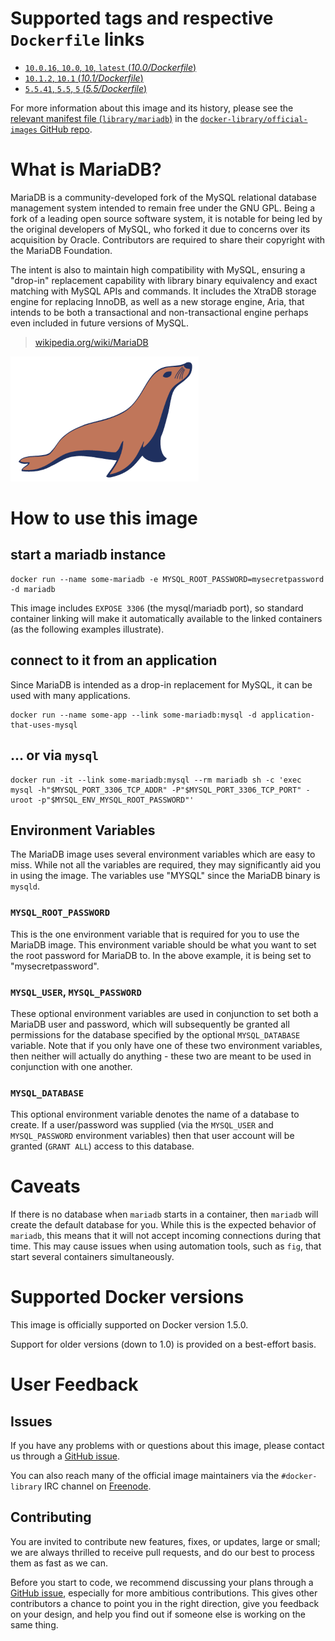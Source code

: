 # Supported tags and respective `Dockerfile` links

-	[`10.0.16`, `10.0`, `10`, `latest` (*10.0/Dockerfile*)](https://github.com/docker-library/mariadb/blob/307bb762ff7e529eab7551fc31b13bccb808c674/10.0/Dockerfile)
-	[`10.1.2`, `10.1` (*10.1/Dockerfile*)](https://github.com/docker-library/mariadb/blob/307bb762ff7e529eab7551fc31b13bccb808c674/10.1/Dockerfile)
-	[`5.5.41`, `5.5`, `5` (*5.5/Dockerfile*)](https://github.com/docker-library/mariadb/blob/307bb762ff7e529eab7551fc31b13bccb808c674/5.5/Dockerfile)

For more information about this image and its history, please see the [relevant manifest file (`library/mariadb`)](https://github.com/docker-library/official-images/blob/master/library/mariadb) in the [`docker-library/official-images` GitHub repo](https://github.com/docker-library/official-images).

# What is MariaDB?

MariaDB is a community-developed fork of the MySQL relational database management system intended to remain free under the GNU GPL. Being a fork of a leading open source software system, it is notable for being led by the original developers of MySQL, who forked it due to concerns over its acquisition by Oracle. Contributors are required to share their copyright with the MariaDB Foundation.

The intent is also to maintain high compatibility with MySQL, ensuring a "drop-in" replacement capability with library binary equivalency and exact matching with MySQL APIs and commands. It includes the XtraDB storage engine for replacing InnoDB, as well as a new storage engine, Aria, that intends to be both a transactional and non-transactional engine perhaps even included in future versions of MySQL.

> [wikipedia.org/wiki/MariaDB](https://en.wikipedia.org/wiki/MariaDB)

![logo](https://raw.githubusercontent.com/docker-library/docs/master/mariadb/logo.png)

# How to use this image

## start a mariadb instance

	docker run --name some-mariadb -e MYSQL_ROOT_PASSWORD=mysecretpassword -d mariadb

This image includes `EXPOSE 3306` (the mysql/mariadb port), so standard container linking will make it automatically available to the linked containers (as the following examples illustrate).

## connect to it from an application

Since MariaDB is intended as a drop-in replacement for MySQL, it can be used with many applications.

	docker run --name some-app --link some-mariadb:mysql -d application-that-uses-mysql

## ... or via `mysql`

	docker run -it --link some-mariadb:mysql --rm mariadb sh -c 'exec mysql -h"$MYSQL_PORT_3306_TCP_ADDR" -P"$MYSQL_PORT_3306_TCP_PORT" -uroot -p"$MYSQL_ENV_MYSQL_ROOT_PASSWORD"'

## Environment Variables

The MariaDB image uses several environment variables which are easy to miss. While not all the variables are required, they may significantly aid you in using the image. The variables use "MYSQL" since the MariaDB binary is `mysqld`.

### `MYSQL_ROOT_PASSWORD`

This is the one environment variable that is required for you to use the MariaDB image. This environment variable should be what you want to set the root password for MariaDB to. In the above example, it is being set to "mysecretpassword".

### `MYSQL_USER`, `MYSQL_PASSWORD`

These optional environment variables are used in conjunction to set both a MariaDB user and password, which will subsequently be granted all permissions for the database specified by the optional `MYSQL_DATABASE` variable. Note that if you only have one of these two environment variables, then neither will actually do anything - these two are meant to be used in conjunction with one another.

### `MYSQL_DATABASE`

This optional environment variable denotes the name of a database to create. If a user/password was supplied (via the `MYSQL_USER` and `MYSQL_PASSWORD` environment variables) then that user account will be granted (`GRANT ALL`) access to this database.

# Caveats

If there is no database when `mariadb` starts in a container, then `mariadb` will create the default database for you. While this is the expected behavior of `mariadb`, this means that it will not accept incoming connections during that time. This may cause issues when using automation tools, such as `fig`, that start several containers simultaneously.

# Supported Docker versions

This image is officially supported on Docker version 1.5.0.

Support for older versions (down to 1.0) is provided on a best-effort basis.

# User Feedback

## Issues

If you have any problems with or questions about this image, please contact us through a [GitHub issue](https://github.com/docker-library/mariadb/issues).

You can also reach many of the official image maintainers via the `#docker-library` IRC channel on [Freenode](https://freenode.net).

## Contributing

You are invited to contribute new features, fixes, or updates, large or small; we are always thrilled to receive pull requests, and do our best to process them as fast as we can.

Before you start to code, we recommend discussing your plans through a [GitHub issue](https://github.com/docker-library/mariadb/issues), especially for more ambitious contributions. This gives other contributors a chance to point you in the right direction, give you feedback on your design, and help you find out if someone else is working on the same thing.
